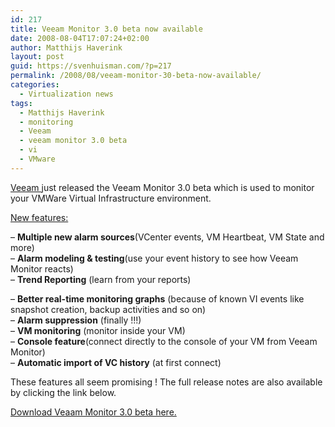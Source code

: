 ```yaml
---
id: 217
title: Veeam Monitor 3.0 beta now available
date: 2008-08-04T17:07:24+02:00
author: Matthijs Haverink
layout: post
guid: https://svenhuisman.com/?p=217
permalink: /2008/08/veeam-monitor-30-beta-now-available/
categories:
  - Virtualization news
tags:
  - Matthijs Haverink
  - monitoring
  - Veeam
  - veeam monitor 3.0 beta
  - vi
  - VMware
---
```

<a href="http://www.veeam.com" target="_blank">Veeam </a>just released the Veeam Monitor 3.0 beta which is used to monitor your VMWare Virtual Infrastructure environment.

<span style="text-decoration: underline;">New features:</span>

&#8211; **Multiple new alarm sources**(VCenter events, VM Heartbeat, VM State and more)  
&#8211; **Alarm modeling & testing**(use your event history to see how Veeam Monitor reacts)  
&#8211; **Trend Reporting** (learn from your reports)<!--more-->

  
&#8211; **Better real-time monitoring graphs** (because of known VI events like snapshot creation, backup activities and so on)  
&#8211; **Alarm suppression** (finally !!!)  
&#8211; **VM monitoring** (monitor inside your VM)  
&#8211; **Console feature**(connect directly to the console of your VM from Veeam Monitor)  
&#8211; **Automatic import of VC history** (at first connect)

These features all seem promising ! The full release notes are also available by clicking the link below.

<a href="http://www.veeam.com/mydownload.asp?id=33996" target="_blank">Download Veaam Monitor 3.0 beta here.</a>